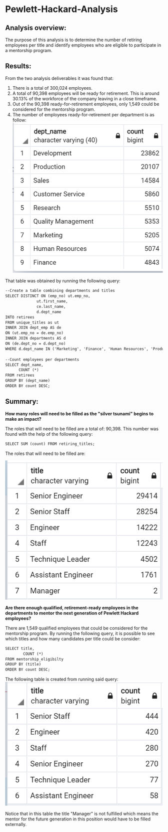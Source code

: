 # Pewlett-Hackard-Analysis

## Analysis overview: 
The purpose of this analysis is to determine the number of retiring employees per title and identify employees who are eligible to participate in a mentorship program.

## Results: 
From the two analysis deliverables it was found that:
1.	There is a total of 300,024 employees.
2.	A total of 90,398 employees will be ready for retirement. This is around 30.13% of the workforce of the company leaving in a close timeframe.
3.	Out of the 90,398 ready-for-retirement employees, only 1,549 could be considered for the mentorship program.
4.	The number of employees ready-for-retirement per department is as follow:
![](https://github.com/KatiuscaQ/Pewlett-Hackard-Analysis/blob/main/Resources/retiring_per_dept.PNG)
 
That table was obtained by running the following query:
```html
--Create a table combining departments and titles 
SELECT DISTINCT ON (emp_no) ut.emp_no,
              ut.first_name,
              ce.last_name,
              d.dept_name
INTO retirees
FROM unique_titles as ut
INNER JOIN dept_emp AS de
ON (ut.emp_no = de.emp_no)
INNER JOIN departments AS d
ON (de.dept_no = d.dept_no)
WHERE d.dept_name IN ('Marketing', 'Finance', 'Human Resources', 'Production', 'Development', 'Quality Management', 'Sales', 'Research', 'Customer Service');

--Count employees per departments
SELECT dept_name,
      COUNT (*)
FROM retirees
GROUP BY (dept_name)
ORDER BY count DESC;
```
## Summary: 
**How many roles will need to be filled as the "silver tsunami" begins to make an impact?**

The roles that will need to be filled are a total of: 90,398. This number was found with the help of the following query: 
```html
SELECT SUM (count) FROM retiring_titles;
```
The roles that will need to be filled are:

![]( https://github.com/KatiuscaQ/Pewlett-Hackard-Analysis/blob/main/Resources/retiring_titles.PNG)
 
**Are there enough qualified, retirement-ready employees in the departments to mentor the next generation of Pewlett Hackard employees?**

There are 1,549 qualified employees that could be considered for the mentorship program. By running the following query, it is possible to see which titles and how many candidates per title could be consider:
```html
SELECT title,
	    COUNT (*) 
FROM mentorship_eligibilty
GROUP BY (title)
ORDER BY count DESC;
```
The following table is created from running said query: 
![](https://github.com/KatiuscaQ/Pewlett-Hackard-Analysis/blob/main/Resources/mentorship_elegibility.PNG)

Notice that in this table the title "Manager" is not fulfilled which means the mentor for the future generation in this position would have to be filled externally.
 
